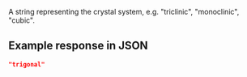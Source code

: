 A string representing the crystal system, e.g. "triclinic", "monoclinic", 
"cubic".















































## Example response in JSON

```json
"trigonal"
```

